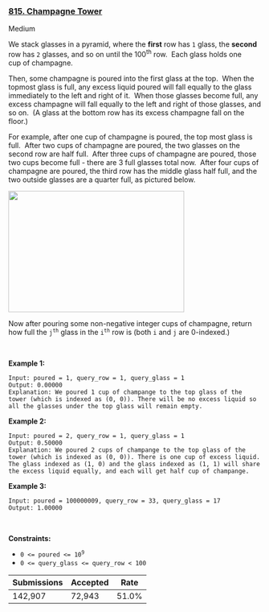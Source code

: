 ### [815. Champagne Tower](https://leetcode.com/problems/champagne-tower/)

Medium

We stack glasses in a pyramid, where the __first__ row has `` 1 `` glass, the __second__ row has `` 2 `` glasses, and so on until the 100<sup>th</sup> row.  Each glass holds one cup of champagne.

Then, some champagne is poured into the first glass at the top.  When the topmost glass is full, any excess liquid poured will fall equally to the glass immediately to the left and right of it.  When those glasses become full, any excess champagne will fall equally to the left and right of those glasses, and so on.  (A glass at the bottom row has its excess champagne fall on the floor.)

For example, after one cup of champagne is poured, the top most glass is full.  After two cups of champagne are poured, the two glasses on the second row are half full.  After three cups of champagne are poured, those two cups become full - there are 3 full glasses total now.  After four cups of champagne are poured, the third row has the middle glass half full, and the two outside glasses are a quarter full, as pictured below.

<img alt="" src="https://s3-lc-upload.s3.amazonaws.com/uploads/2018/03/09/tower.png" style="height: 241px; width: 350px;"/>

Now after pouring some non-negative integer cups of champagne, return how full the <code>j<sup>th</sup></code> glass in the <code>i<sup>th</sup></code> row is (both `` i `` and `` j `` are 0-indexed.)

 

__Example 1:__

```
Input: poured = 1, query_row = 1, query_glass = 1
Output: 0.00000
Explanation: We poured 1 cup of champange to the top glass of the tower (which is indexed as (0, 0)). There will be no excess liquid so all the glasses under the top glass will remain empty.
```

__Example 2:__

```
Input: poured = 2, query_row = 1, query_glass = 1
Output: 0.50000
Explanation: We poured 2 cups of champange to the top glass of the tower (which is indexed as (0, 0)). There is one cup of excess liquid. The glass indexed as (1, 0) and the glass indexed as (1, 1) will share the excess liquid equally, and each will get half cup of champange.
```

__Example 3:__

```
Input: poured = 100000009, query_row = 33, query_glass = 17
Output: 1.00000
```

 

__Constraints:__

*   <code>0 <= poured <= 10<sup>9</sup></code>
*   `` 0 <= query_glass <= query_row < 100 ``

| Submissions    | Accepted     | Rate   |
| -------------- | ------------ | ------ |
| 142,907 | 72,943 | 51.0% |
